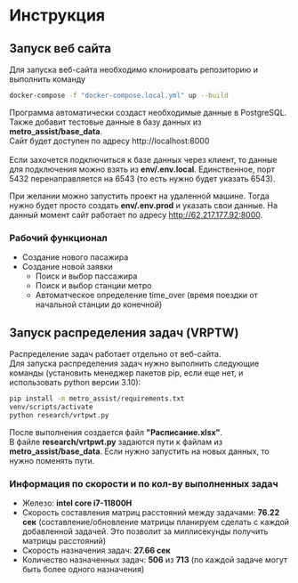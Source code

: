# Инструкция

## Запуск веб сайта


Для запуска веб-сайта необходимо клонировать репозиторию и выполнить команду
```sh
docker-compose -f "docker-compose.local.yml" up --build
```
Программа автоматически создаст необходимые данные в PostgreSQL. Также добавит тестовые данные в базу данных из <b>metro_assist/base_data</b>.<br>
Сайт будет доступен по адресу http://localhost:8000 <br><br>
Если захочется подключиться к базе данных через клиент, то данные для подключения можно взять из <b>env/.env.local</b>. Единственное, порт 5432 перенаправляется на 6543 (то есть нужно будет указать 6543).<br>

При желании можно запустить проект на удаленной машине. Тогда нужно будет просто создать <b>env/.env.prod</b> и указать свои данные.
На данный момент сайт работает по адресу http://62.217.177.92:8000.

### Рабочий функционал
 - Создание нового пасажира
 - Создание новой заявки
   - Поиск и выбор пассажира
   - Поиск и выбор станции метро
   - Автоматческое определение time_over (время поездки от начальной станции до конечной)

## Запуск распределения задач (VRPTW)
Распределение задач работает отдельно от веб-сайта. <br>
Для запуска распределения задач нужно выполнить следующие команды (установить менеджер пакетов pip, если еще нет, и использовать python версии 3.10):
```sh
pip install -m metro_assist/requirements.txt
venv/scripts/activate
python research/vrtpwt.py
```
После выполнения создается файл <b>"Расписание.xlsx"</b>.<br>
В файле <b>research/vrtpwt.py</b> задаются пути к файлам из <b>metro_assist/base_data</b>. Если нужно запустить на новых данных, то нужно поменять пути.
### Информация по скорости и по кол-ву выполненных задач
 - Железо: <b>intel core i7-11800H</b>
 - Скорость составления матриц расстояний между задачами: <b>76.22 сек</b> (составление/обновление матрицы планируем сделать с каждой добавленной задачей. Это позволит за миллисекунды получить матрицы расстояний)
 - Скорость назначения задач: <b>27.66 сек</b>
 - Количество назначенных задач: <b>506</b> из <b>713</b> (по каждой задаче могут быть более одного назначения)
 

